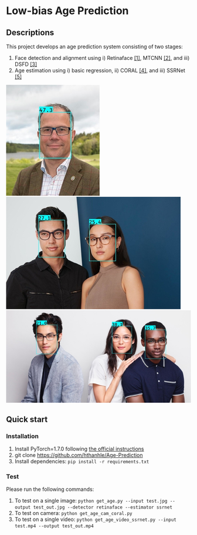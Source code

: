 # Low-bias Age Prediction
## Descriptions
This project develops an age prediction system consisting of two stages: 

1. Face detection and alignment using i) Retinaface [[1]](https://openaccess.thecvf.com/content_CVPR_2020/html/Deng_RetinaFace_Single-Shot_Multi-Level_Face_Localisation_in_the_Wild_CVPR_2020_paper.html), MTCNN [[2]](https://ieeexplore.ieee.org/document/7553523), and iii) DSFD [[3]](https://ieeexplore.ieee.org/document/8954268)
2. Age estimation using i) basic regression, ii) CORAL [[4]](https://www.sciencedirect.com/science/article/pii/S016786552030413X), and iii) SSRNet [[5]](https://www.ijcai.org/proceedings/2018/150)

![alt_text](/output/test1.jpg) ![alt_text](/output/test3.jpg)  ![alt_text](/output/test2.jpg)

## Quick start
### Installation
1. Install PyTorch=1.7.0 following [the official instructions](https://pytorch.org/)
2. git clone https://github.com/hthanhle/Age-Prediction
3. Install dependencies: `pip install -r requirements.txt`

### Test
Please run the following commands: 

1. To test on a single image: `python get_age.py --input test.jpg --output test_out.jpg --detector retinaface --estimator ssrnet`
2. To test on camera: `python get_age_cam_coral.py`
3. To test on a single video: `python get_age_video_ssrnet.py --input test.mp4 --output test_out.mp4`
